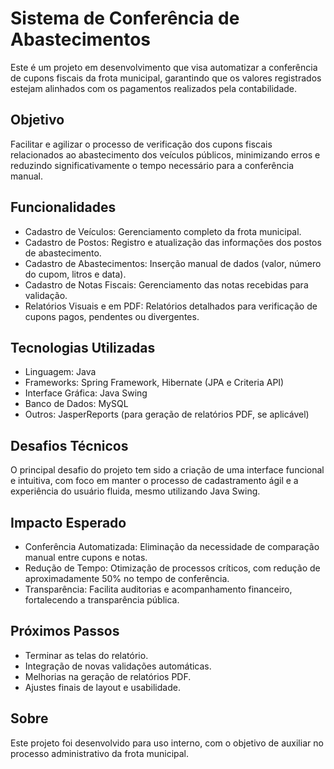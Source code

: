# Sistema de Conferência de Abastecimentos

Este é um projeto em desenvolvimento que visa automatizar a conferência de cupons fiscais da frota municipal, garantindo que os valores registrados estejam alinhados com os pagamentos realizados pela contabilidade.

## Objetivo

Facilitar e agilizar o processo de verificação dos cupons fiscais relacionados ao abastecimento dos veículos públicos, minimizando erros e reduzindo significativamente o tempo necessário para a conferência manual.

## Funcionalidades

- Cadastro de Veículos: Gerenciamento completo da frota municipal.
- Cadastro de Postos: Registro e atualização das informações dos postos de abastecimento.
- Cadastro de Abastecimentos: Inserção manual de dados (valor, número do cupom, litros e data).
- Cadastro de Notas Fiscais: Gerenciamento das notas recebidas para validação.
- Relatórios Visuais e em PDF: Relatórios detalhados para verificação de cupons pagos, pendentes ou divergentes.

## Tecnologias Utilizadas

- Linguagem: Java
- Frameworks: Spring Framework, Hibernate (JPA e Criteria API)
- Interface Gráfica: Java Swing
- Banco de Dados: MySQL
- Outros: JasperReports (para geração de relatórios PDF, se aplicável)

## Desafios Técnicos

O principal desafio do projeto tem sido a criação de uma interface funcional e intuitiva, com foco em manter o processo de cadastramento ágil e a experiência do usuário fluida, mesmo utilizando Java Swing.

## Impacto Esperado

- Conferência Automatizada: Eliminação da necessidade de comparação manual entre cupons e notas.
- Redução de Tempo: Otimização de processos críticos, com redução de aproximadamente 50% no tempo de conferência.
- Transparência: Facilita auditorias e acompanhamento financeiro, fortalecendo a transparência pública.

## Próximos Passos

- Terminar as telas do relatório.
- Integração de novas validações automáticas.
- Melhorias na geração de relatórios PDF.
- Ajustes finais de layout e usabilidade.

## Sobre

Este projeto foi desenvolvido para uso interno, com o objetivo de auxiliar no processo administrativo da frota municipal.

